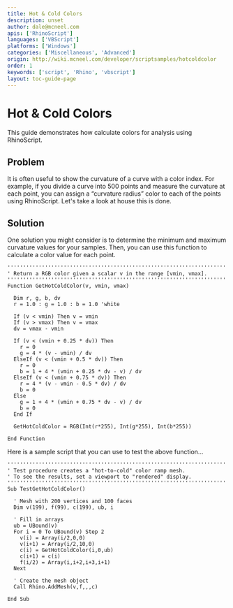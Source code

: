 ```yaml
---
title: Hot & Cold Colors
description: unset
author: dale@mcneel.com
apis: ['RhinoScript']
languages: ['VBScript']
platforms: ['Windows']
categories: ['Miscellaneous', 'Advanced']
origin: http://wiki.mcneel.com/developer/scriptsamples/hotcoldcolor
order: 1
keywords: ['script', 'Rhino', 'vbscript']
layout: toc-guide-page
---
```


# Hot & Cold Colors

This guide demonstrates how calculate colors for analysis using RhinoScript.

## Problem

It is often useful to show the curvature of a curve with a color index. For example, if you divide a curve into 500 points and measure the curvature at each point, you can assign a “curvature radius” color to each of the points using RhinoScript.  Let's take a look at house this is done.

## Solution

One solution you might consider is to determine the minimum and maximum curvature values for your samples. Then, you can use this function to calculate a color value for each point.

```vbnet
'''''''''''''''''''''''''''''''''''''''''''''''''''''''''''''''''''''''''''''
' Return a RGB color given a scalar v in the range [vmin, vmax].
'''''''''''''''''''''''''''''''''''''''''''''''''''''''''''''''''''''''''''''
Function GetHotColdColor(v, vmin, vmax)

  Dim r, g, b, dv
  r = 1.0 : g = 1.0 : b = 1.0 'white

  If (v < vmin) Then v = vmin
  If (v > vmax) Then v = vmax
  dv = vmax - vmin

  If (v < (vmin + 0.25 * dv)) Then
    r = 0
    g = 4 * (v - vmin) / dv
  ElseIf (v < (vmin + 0.5 * dv)) Then
    r = 0
    b = 1 + 4 * (vmin + 0.25 * dv - v) / dv
  ElseIf (v < (vmin + 0.75 * dv)) Then
    r = 4 * (v - vmin - 0.5 * dv) / dv
    b = 0
  Else
    g = 1 + 4 * (vmin + 0.75 * dv - v) / dv
    b = 0
  End If

  GetHotColdColor = RGB(Int(r*255), Int(g*255), Int(b*255))

End Function
```

Here is a sample script that you can use to test the above function...

```vbnet
'''''''''''''''''''''''''''''''''''''''''''''''''''''''''''''''''''''''''''''
' Test procedure creates a "hot-to-cold" color ramp mesh.
' To see the results, set a viewport to "rendered" display.
'''''''''''''''''''''''''''''''''''''''''''''''''''''''''''''''''''''''''''''
Sub TestGetHotColdColor()

  ' Mesh with 200 vertices and 100 faces
  Dim v(199), f(99), c(199), ub, i

  ' Fill in arrays
  ub = UBound(v)
  For i = 0 To UBound(v) Step 2
    v(i) = Array(i/2,0,0)
    v(i+1) = Array(i/2,10,0)
    c(i) = GetHotColdColor(i,0,ub)
    c(i+1) = c(i)
    f(i/2) = Array(i,i+2,i+3,i+1)
  Next

  ' Create the mesh object
  Call Rhino.AddMesh(v,f,,,c)

End Sub
```
